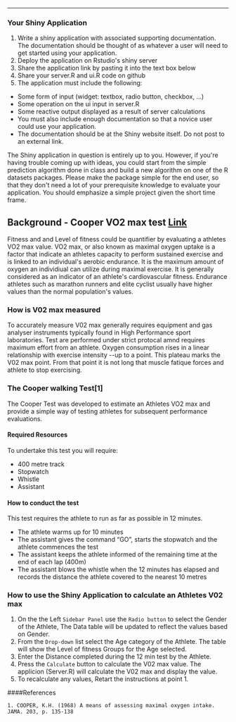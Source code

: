 ---
### Your Shiny Application

1. Write a shiny application with associated supporting documentation. The documentation should be thought of as whatever a user will need to get started using your application.
2. Deploy the application on Rstudio's shiny server
3. Share the application link by pasting it into the text box below
4. Share your server.R and ui.R code on github
5. The application must include the following:
- Some form of input (widget: textbox, radio button, checkbox, ...)
- Some operation on the ui input in server.R
- Some reactive output displayed as a result of server calculations
- You must also include enough documentation so that a novice user could use your application.
- The documentation should be at the Shiny website itself. Do not post to an external link.

The Shiny application in question is entirely up to you. However, if you're having trouble coming up with ideas, you could start from the simple prediction algorithm done in class and build a new algorithm on one of the R datasets packages. Please make the package simple for the end user, so that they don't need a lot of your prerequisite knowledge to evaluate your application. You should emphasize a simple project given the short time frame.  

## Background - Cooper VO2 max test [Link](http://www.brianmac.co.uk/gentest.htm)

Fitness and and Level of fitness could be quantifier by evaluating a athletes VO2 max value. VO2 max, or also known as maximal oxygen uptake is a factor that indicate an athletes capacity to perform sustained exercise and is linked to an individual's aerobic endurance. It is the maximum amount of oxygen an individiual can utilize during maximal exercise. It is generally considered as an indicator of an athlete's cardiovascular fitness. Endurance athletes such as marathon runners and elite cyclist usually have higher values than the normal population's values.


### How is V02 max measured

To accurately measure V02 max generally requires equipment and gas analyser instruments typically found in High Performance sport laboratories. Test are performed under strict protocal amnd requires maximum effort from an athlete. Oxygen consumption rises in a linear relationship with exercise intensity --up to a point. This plateau marks the V02 max point. From that point it is not long that muscle fatique forces and athlete to stop exercising.

### The Cooper walking Test[1]

The Cooper Test was developed to estimate an Athletes VO2 max and provide a simple way of testing athletes for subsequent performance evaluations.

#### Required Resources

To undertake this test you will require:

  *  400 metre track
  *  Stopwatch
  *  Whistle
  *  Assistant

#### How to conduct the test

This test requires the athlete to run as far as possible in 12 minutes.

 *    The athlete warms up for 10 minutes
 *    The assistant gives the command “GO”, starts the stopwatch and the athlete commences the test
 *    The assistant keeps the athlete informed of the remaining time at the end of each lap (400m)
 *    The assistant blows the whistle when the 12 minutes has elapsed and records the distance the athlete covered to the nearest 10 metres

### How to use the Shiny Application to calculate an Athletes V02 max

1. On the the Left ```Sidebar Panel``` use the ```Radio button``` to select the Gender of the Athlete, The Data table will be updated to reflect the values based on Gender.
2. From the ```Drop-down``` list select the Age category of the Athlete. The table will show the Level of fitness Groups for the Age selected.
3. Enter the Distance completed during the 12 min test by the Athlete.
4. Press the ```Calculate``` button to calculate the V02 max value. The applicion (Server.R) will calculate the V02 max and display the value.
5. To recalculate any values, Retart the instructions at point 1.



####References

    1. COOPER, K.H. (1968) A means of assessing maximal oxygen intake. JAMA. 203, p. 135-138



